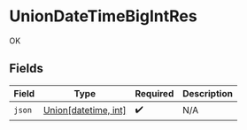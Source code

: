# UnionDateTimeBigIntRes

OK


## Fields

| Field                                                                      | Type                                                                       | Required                                                                   | Description                                                                |
| -------------------------------------------------------------------------- | -------------------------------------------------------------------------- | -------------------------------------------------------------------------- | -------------------------------------------------------------------------- |
| `json`                                                                     | [Union[datetime, int]](../../models/operations/uniondatetimebigintjson.md) | :heavy_check_mark:                                                         | N/A                                                                        |